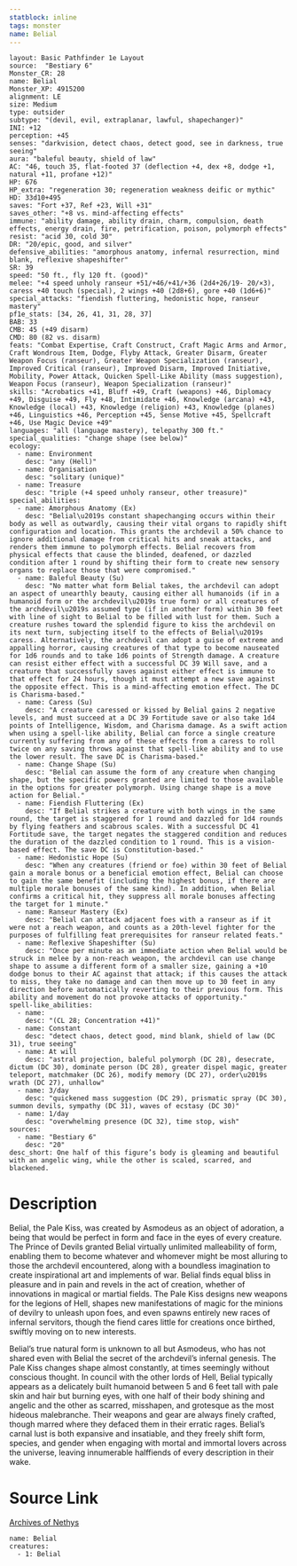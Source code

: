 ```yaml
---
statblock: inline
tags: monster
name: Belial
---
```

```statblock
layout: Basic Pathfinder 1e Layout
source:  "Bestiary 6"
Monster_CR: 28
name: Belial
Monster_XP: 4915200
alignment: LE
size: Medium
type: outsider
subtype: "(devil, evil, extraplanar, lawful, shapechanger)"
INI: +12
perception: +45
senses: "darkvision, detect chaos, detect good, see in darkness, true seeing"
aura: "baleful beauty, shield of law"
AC: "46, touch 35, flat-footed 37 (deflection +4, dex +8, dodge +1, natural +11, profane +12)"
HP: 676
HP_extra: "regeneration 30; regeneration weakness deific or mythic"
HD: 33d10+495
saves: "Fort +37, Ref +23, Will +31"
saves_other: "+8 vs. mind-affecting effects"
immune: "ability damage, ability drain, charm, compulsion, death effects, energy drain, fire, petrification, poison, polymorph effects"
resist: "acid 30, cold 30"
DR: "20/epic, good, and silver"
defensive_abilities: "amorphous anatomy, infernal resurrection, mind blank, reflexive shapeshifter"
SR: 39
speed: "50 ft., fly 120 ft. (good)"
melee: "+4 speed unholy ranseur +51/+46/+41/+36 (2d4+26/19- 20/×3), caress +40 touch (special), 2 wings +40 (2d8+6), gore +40 (1d6+6)"
special_attacks: "fiendish fluttering, hedonistic hope, ranseur mastery"
pf1e_stats: [34, 26, 41, 31, 28, 37]
BAB: 33
CMB: 45 (+49 disarm)
CMD: 80 (82 vs. disarm)
feats: "Combat Expertise, Craft Construct, Craft Magic Arms and Armor, Craft Wondrous Item, Dodge, Flyby Attack, Greater Disarm, Greater Weapon Focus (ranseur), Greater Weapon Specialization (ranseur), Improved Critical (ranseur), Improved Disarm, Improved Initiative, Mobility, Power Attack, Quicken Spell-Like Ability (mass suggestion), Weapon Focus (ranseur), Weapon Specialization (ranseur)"
skills: "Acrobatics +41, Bluff +49, Craft (weapons) +46, Diplomacy +49, Disguise +49, Fly +48, Intimidate +46, Knowledge (arcana) +43, Knowledge (local) +43, Knowledge (religion) +43, Knowledge (planes) +46, Linguistics +46, Perception +45, Sense Motive +45, Spellcraft +46, Use Magic Device +49"
languages: "all (language mastery), telepathy 300 ft."
special_qualities: "change shape (see below)"
ecology:
  - name: Environment
    desc: "any (Hell)"
  - name: Organisation
    desc: "solitary (unique)"
  - name: Treasure
    desc: "triple (+4 speed unholy ranseur, other treasure)"
special_abilities:
  - name: Amorphous Anatomy (Ex)
    desc: "Belial\u2019s constant shapechanging occurs within their body as well as outwardly, causing their vital organs to rapidly shift configuration and location. This grants the archdevil a 50% chance to ignore additional damage from critical hits and sneak attacks, and renders them immune to polymorph effects. Belial recovers from physical effects that cause the blinded, deafened, or dazzled condition after 1 round by shifting their form to create new sensory organs to replace those that were compromised."
  - name: Baleful Beauty (Su)
    desc: "No matter what form Belial takes, the archdevil can adopt an aspect of unearthly beauty, causing either all humanoids (if in a humanoid form or the archdevil\u2019s true form) or all creatures of the archdevil\u2019s assumed type (if in another form) within 30 feet with line of sight to Belial to be filled with lust for them. Such a creature rushes toward the splendid figure to kiss the archdevil on its next turn, subjecting itself to the effects of Belial\u2019s caress. Alternatively, the archdevil can adopt a guise of extreme and appalling horror, causing creatures of that type to become nauseated for 1d6 rounds and to take 1d6 points of Strength damage. A creature can resist either effect with a successful DC 39 Will save, and a creature that successfully saves against either effect is immune to that effect for 24 hours, though it must attempt a new save against the opposite effect. This is a mind-affecting emotion effect. The DC is Charisma-based."
  - name: Caress (Su)
    desc: "A creature caressed or kissed by Belial gains 2 negative levels, and must succeed at a DC 39 Fortitude save or also take 1d4 points of Intelligence, Wisdom, and Charisma damage. As a swift action when using a spell-like ability, Belial can force a single creature currently suffering from any of these effects from a caress to roll twice on any saving throws against that spell-like ability and to use the lower result. The save DC is Charisma-based."
  - name: Change Shape (Su)
    desc: "Belial can assume the form of any creature when changing shape, but the specific powers granted are limited to those available in the options for greater polymorph. Using change shape is a move action for Belial."
  - name: Fiendish Fluttering (Ex)
    desc: "If Belial strikes a creature with both wings in the same round, the target is staggered for 1 round and dazzled for 1d4 rounds by flying feathers and scabrous scales. With a successful DC 41 Fortitude save, the target negates the staggered condition and reduces the duration of the dazzled condition to 1 round. This is a vision-based effect. The save DC is Constitution-based."
  - name: Hedonistic Hope (Su)
    desc: "When any creatures (friend or foe) within 30 feet of Belial gain a morale bonus or a beneficial emotion effect, Belial can choose to gain the same benefit (including the highest bonus, if there are multiple morale bonuses of the same kind). In addition, when Belial confirms a critical hit, they suppress all morale bonuses affecting the target for 1 minute."
  - name: Ranseur Mastery (Ex)
    desc: "Belial can attack adjacent foes with a ranseur as if it were not a reach weapon, and counts as a 20th-level fighter for the purposes of fulfilling feat prerequisites for ranseur related feats."
  - name: Reflexive Shapeshifter (Su)
    desc: "Once per minute as an immediate action when Belial would be struck in melee by a non-reach weapon, the archdevil can use change shape to assume a different form of a smaller size, gaining a +10 dodge bonus to their AC against that attack; if this causes the attack to miss, they take no damage and can then move up to 30 feet in any direction before automatically reverting to their previous form. This ability and movement do not provoke attacks of opportunity."
spell-like_abilities:
  - name:
    desc: "(CL 28; Concentration +41)"
  - name: Constant
    desc: "detect chaos, detect good, mind blank, shield of law (DC 31), true seeing"
  - name: At will
    desc: "astral projection, baleful polymorph (DC 28), desecrate, dictum (DC 30), dominate person (DC 28), greater dispel magic, greater teleport, matchmaker (DC 26), modify memory (DC 27), order\u2019s wrath (DC 27), unhallow"
  - name: 3/day
    desc: "quickened mass suggestion (DC 29), prismatic spray (DC 30), summon devils, sympathy (DC 31), waves of ecstasy (DC 30)"
  - name: 1/day
    desc: "overwhelming presence (DC 32), time stop, wish"
sources:
  - name: "Bestiary 6"
    desc: "20"
desc_short: One half of this figure’s body is gleaming and beautiful with an angelic wing, while the other is scaled, scarred, and blackened.
```
# Description
Belial, the Pale Kiss, was created by Asmodeus as an object of adoration, a being that would be perfect in form and face in the eyes of every creature. The Prince of Devils granted Belial virtually unlimited malleability of form, enabling them to become whatever and whomever might be most alluring to those the archdevil encountered, along with a boundless imagination to create inspirational art and implements of war. Belial finds equal bliss in pleasure and in pain and revels in the act of creation, whether of innovations in magical or martial fields. The Pale Kiss designs new weapons for the legions of Hell, shapes new manifestations of magic for the minions of devilry to unleash upon foes, and even spawns entirely new races of infernal servitors, though the fiend cares little for creations once birthed, swiftly moving on to new interests. 

Belial’s true natural form is unknown to all but Asmodeus, who has not shared even with Belial the secret of the archdevil’s infernal genesis. The Pale Kiss changes shape almost constantly, at times seemingly without conscious thought. In council with the other lords of Hell, Belial typically appears as a delicately built humanoid between 5 and 6 feet tall with pale skin and hair but burning eyes, with one half of their body shining and angelic and the other as scarred, misshapen, and grotesque as the most hideous malebranche. Their weapons and gear are always finely crafted, though marred where they defaced them in their erratic rages. Belial’s carnal lust is both expansive and insatiable, and they freely shift form, species, and gender when engaging with mortal and immortal lovers across the universe, leaving innumerable halffiends of every description in their wake.
# Source Link
[Archives of Nethys](https://aonprd.com/MonsterDisplay.aspx?ItemName=Belial)
```encounter-table
name: Belial
creatures:
  - 1: Belial
```
